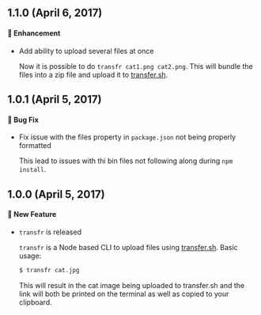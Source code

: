 ## 1.1.0 (April 6, 2017)
#### :nail_care: Enhancement

* Add ability to upload several files at once

  Now it is possible to do `transfr cat1.png cat2.png`. This will bundle the files into a zip file and upload it to [transfer.sh](https://transfr.sh/).

## 1.0.1 (April 5, 2017)
#### :bug: Bug Fix

* Fix issue with the files property in `package.json` not being properly formatted

  This lead to issues with thi bin files not following along during `npm install`.

## 1.0.0 (April 5, 2017)

#### :rocket: New Feature
* `transfr` is released

  `transfr` is a Node based CLI to upload files using [transfer.sh](https://transfr.sh/).
  Basic usage:

  ```sh
  $ transfr cat.jpg
  ```

  This will result in the cat image being uploaded to transfer.sh and the link will both be printed on the terminal as well as copied to your clipboard.
